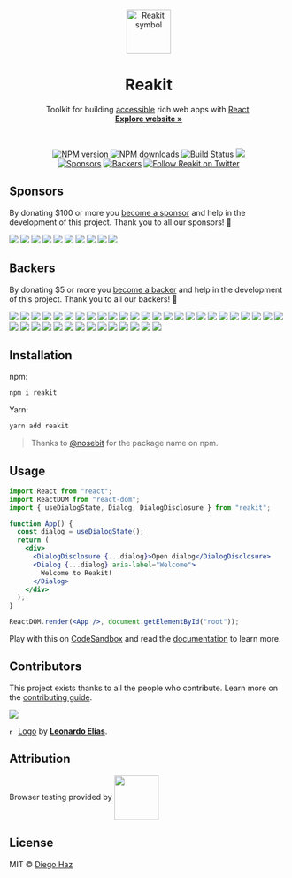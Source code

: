 <br>

<p align="center">
  <a href="https://github.com/reakit/reakit/tree/master/logo">
    <img src="https://user-images.githubusercontent.com/3068563/55114952-118f6b00-50c2-11e9-8879-d047e5686284.png" alt="Reakit symbol" width="80" />
  </a>
</p>

<h1 align="center">Reakit</h1>

<p align="center">
  Toolkit for building <a href="https://reakit.io/docs/accessibility">accessible</a> rich web apps with <a href="https://reactjs.org">React</a>.
  <br>
  <a href="https://reakit.io"><strong>Explore website »</strong></a>
</p>

<br>

<p align="center">
  <a href="https://npmjs.org/package/reakit"><img alt="NPM version" src="https://img.shields.io/npm/v/reakit.svg" /></a>
  <a href="https://npmjs.org/package/reakit"><img alt="NPM downloads" src="https://img.shields.io/npm/dm/reakit.svg"></a>
  <a href="https://github.com/reakit/reakit/actions"><img alt="Build Status" src="https://github.com/reakit/reakit/workflows/ci/badge.svg?event=push&branch=master" /></a>
  <a href="https://codecov.io/gh/reakit/reakit"><img src="https://codecov.io/gh/reakit/reakit/branch/master/graph/badge.svg" /></a><br>
  <a href="https://opencollective.com/ariakit"><img alt="Sponsors" src="https://opencollective.com/ariakit/sponsor/badge.svg?label=sponsors" /></a>
  <a href="https://opencollective.com/ariakit"><img alt="Backers" src="https://opencollective.com/ariakit/backer/badge.svg?label=backers" /></a>
  <a href="https://twitter.com/reakitjs">
    <img alt="Follow Reakit on Twitter" src="https://img.shields.io/twitter/follow/reakitjs.svg"></a>
</p>


## Sponsors

By donating $100 or more you [become a sponsor](https://opencollective.com/ariakit) and help in the development of this project. Thank you to all our sponsors! 🙏

<p>
  <a href="https://opencollective.com/ariakit/sponsor/0/website"><img src="https://opencollective.com/ariakit/sponsor/0/avatar.svg"></a>
  <a href="https://opencollective.com/ariakit/sponsor/1/website"><img src="https://opencollective.com/ariakit/sponsor/1/avatar.svg"></a>
  <a href="https://opencollective.com/ariakit/sponsor/2/website"><img src="https://opencollective.com/ariakit/sponsor/2/avatar.svg"></a>
  <a href="https://opencollective.com/ariakit/sponsor/3/website"><img src="https://opencollective.com/ariakit/sponsor/3/avatar.svg"></a>
  <a href="https://opencollective.com/ariakit/sponsor/4/website"><img src="https://opencollective.com/ariakit/sponsor/4/avatar.svg"></a>
  <a href="https://opencollective.com/ariakit/sponsor/5/website"><img src="https://opencollective.com/ariakit/sponsor/5/avatar.svg"></a>
  <a href="https://opencollective.com/ariakit/sponsor/6/website"><img src="https://opencollective.com/ariakit/sponsor/6/avatar.svg"></a>
  <a href="https://opencollective.com/ariakit/sponsor/7/website"><img src="https://opencollective.com/ariakit/sponsor/7/avatar.svg"></a>
  <a href="https://opencollective.com/ariakit/sponsor/8/website"><img src="https://opencollective.com/ariakit/sponsor/8/avatar.svg"></a>
  <a href="https://opencollective.com/ariakit/sponsor/9/website"><img src="https://opencollective.com/ariakit/sponsor/9/avatar.svg"></a>
</p>

## Backers

By donating $5 or more you [become a backer](https://opencollective.com/ariakit) and help in the development of this project. Thank you to all our backers! 🙏

<p>
  <a href="https://opencollective.com/ariakit/backer/0/website"><img src="https://opencollective.com/ariakit/backer/0/avatar.svg"></a>
  <a href="https://opencollective.com/ariakit/backer/1/website"><img src="https://opencollective.com/ariakit/backer/1/avatar.svg"></a>
  <a href="https://opencollective.com/ariakit/backer/2/website"><img src="https://opencollective.com/ariakit/backer/2/avatar.svg"></a>
  <a href="https://opencollective.com/ariakit/backer/3/website"><img src="https://opencollective.com/ariakit/backer/3/avatar.svg"></a>
  <a href="https://opencollective.com/ariakit/backer/4/website"><img src="https://opencollective.com/ariakit/backer/4/avatar.svg"></a>
  <a href="https://opencollective.com/ariakit/backer/5/website"><img src="https://opencollective.com/ariakit/backer/5/avatar.svg"></a>
  <a href="https://opencollective.com/ariakit/backer/6/website"><img src="https://opencollective.com/ariakit/backer/6/avatar.svg"></a>
  <a href="https://opencollective.com/ariakit/backer/7/website"><img src="https://opencollective.com/ariakit/backer/7/avatar.svg"></a>
  <a href="https://opencollective.com/ariakit/backer/8/website"><img src="https://opencollective.com/ariakit/backer/8/avatar.svg"></a>
  <a href="https://opencollective.com/ariakit/backer/9/website"><img src="https://opencollective.com/ariakit/backer/9/avatar.svg"></a>
  <a href="https://opencollective.com/ariakit/backer/10/website"><img src="https://opencollective.com/ariakit/backer/10/avatar.svg"></a>
  <a href="https://opencollective.com/ariakit/backer/11/website"><img src="https://opencollective.com/ariakit/backer/11/avatar.svg"></a>
  <a href="https://opencollective.com/ariakit/backer/12/website"><img src="https://opencollective.com/ariakit/backer/12/avatar.svg"></a>
  <a href="https://opencollective.com/ariakit/backer/13/website"><img src="https://opencollective.com/ariakit/backer/13/avatar.svg"></a>
  <a href="https://opencollective.com/ariakit/backer/14/website"><img src="https://opencollective.com/ariakit/backer/14/avatar.svg"></a>
  <a href="https://opencollective.com/ariakit/backer/15/website"><img src="https://opencollective.com/ariakit/backer/15/avatar.svg"></a>
  <a href="https://opencollective.com/ariakit/backer/16/website"><img src="https://opencollective.com/ariakit/backer/16/avatar.svg"></a>
  <a href="https://opencollective.com/ariakit/backer/17/website"><img src="https://opencollective.com/ariakit/backer/17/avatar.svg"></a>
  <a href="https://opencollective.com/ariakit/backer/18/website"><img src="https://opencollective.com/ariakit/backer/18/avatar.svg"></a>
  <a href="https://opencollective.com/ariakit/backer/19/website"><img src="https://opencollective.com/ariakit/backer/19/avatar.svg"></a>
  <a href="https://opencollective.com/ariakit/backer/20/website"><img src="https://opencollective.com/ariakit/backer/20/avatar.svg"></a>
  <a href="https://opencollective.com/ariakit/backer/21/website"><img src="https://opencollective.com/ariakit/backer/21/avatar.svg"></a>
  <a href="https://opencollective.com/ariakit/backer/22/website"><img src="https://opencollective.com/ariakit/backer/22/avatar.svg"></a>
  <a href="https://opencollective.com/ariakit/backer/23/website"><img src="https://opencollective.com/ariakit/backer/23/avatar.svg"></a>
  <a href="https://opencollective.com/ariakit/backer/24/website"><img src="https://opencollective.com/ariakit/backer/24/avatar.svg"></a>
  <a href="https://opencollective.com/ariakit/backer/25/website"><img src="https://opencollective.com/ariakit/backer/25/avatar.svg"></a>
  <a href="https://opencollective.com/ariakit/backer/26/website"><img src="https://opencollective.com/ariakit/backer/26/avatar.svg"></a>
  <a href="https://opencollective.com/ariakit/backer/27/website"><img src="https://opencollective.com/ariakit/backer/27/avatar.svg"></a>
  <a href="https://opencollective.com/ariakit/backer/28/website"><img src="https://opencollective.com/ariakit/backer/28/avatar.svg"></a>
  <a href="https://opencollective.com/ariakit/backer/29/website"><img src="https://opencollective.com/ariakit/backer/29/avatar.svg"></a>
  <a href="https://opencollective.com/ariakit/backer/30/website"><img src="https://opencollective.com/ariakit/backer/30/avatar.svg"></a>
  <a href="https://opencollective.com/ariakit/backer/31/website"><img src="https://opencollective.com/ariakit/backer/31/avatar.svg"></a>
  <a href="https://opencollective.com/ariakit/backer/32/website"><img src="https://opencollective.com/ariakit/backer/32/avatar.svg"></a>
  <a href="https://opencollective.com/ariakit/backer/33/website"><img src="https://opencollective.com/ariakit/backer/33/avatar.svg"></a>
  <a href="https://opencollective.com/ariakit/backer/34/website"><img src="https://opencollective.com/ariakit/backer/34/avatar.svg"></a>
  <a href="https://opencollective.com/ariakit/backer/35/website"><img src="https://opencollective.com/ariakit/backer/35/avatar.svg"></a>
  <a href="https://opencollective.com/ariakit/backer/36/website"><img src="https://opencollective.com/ariakit/backer/36/avatar.svg"></a>
  <a href="https://opencollective.com/ariakit/backer/37/website"><img src="https://opencollective.com/ariakit/backer/37/avatar.svg"></a>
  <a href="https://opencollective.com/ariakit/backer/38/website"><img src="https://opencollective.com/ariakit/backer/38/avatar.svg"></a>
</p>


## Installation

npm:
```sh
npm i reakit
```

Yarn:
```sh
yarn add reakit
```

> Thanks to [@nosebit](https://github.com/nosebit) for the package name on npm.


## Usage

```jsx
import React from "react";
import ReactDOM from "react-dom";
import { useDialogState, Dialog, DialogDisclosure } from "reakit";

function App() {
  const dialog = useDialogState();
  return (
    <div>
      <DialogDisclosure {...dialog}>Open dialog</DialogDisclosure>
      <Dialog {...dialog} aria-label="Welcome">
        Welcome to Reakit!
      </Dialog>
    </div>
  );
}

ReactDOM.render(<App />, document.getElementById("root"));
```

Play with this on [CodeSandbox](https://codesandbox.io/s/m4n32vjkoj) and read the [documentation](https://reakit.io/docs) to learn more.


## Contributors

This project exists thanks to all the people who contribute. Learn more on the [contributing guide](https://github.com/reakit/reakit/blob/master/CONTRIBUTING.md).

<a href="https://github.com/reakit/reakit/graphs/contributors"><img src="https://opencollective.com/ariakit/contributors.svg?width=1227&button=false" /></a>

<img src="https://user-images.githubusercontent.com/3068563/55114952-118f6b00-50c2-11e9-8879-d047e5686284.png" alt="reakit" height="12" /> [Logo](https://github.com/reakit/reakit/tree/master/logo) by [**Leonardo Elias**](https://github.com/leonardoelias).


## Attribution

Browser testing provided by 
<a href="https://www.browserstack.com" target="_blank"><img src="https://user-images.githubusercontent.com/15015324/45184727-368fbf80-b1fe-11e8-8827-08dbc80b0fb1.png" height="80" align="center"></a>


## License

MIT © [Diego Haz](https://github.com/diegohaz)
